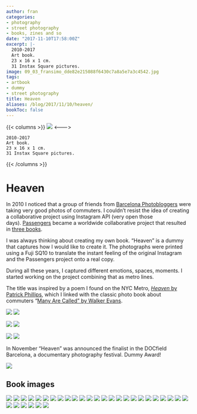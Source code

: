```yaml
---
author: fran
categories:
- photography
- street photography
- books, zines and so
date: "2017-11-10T17:58:00Z"
excerpt: |-
  2010-2017
  Art book.
  23 x 16 x 1 cm.
  31 Instax Square pictures.
image: 09_03_fransimo_dde82e215088f6430c7a8a5e7a3c4542.jpg
tags:
- artbook
- dummy
- street photography
title: Heaven
aliases: /blog/2017/11/10/heaven/
bookToc: false
---
```

{{< columns >}}
![](09_03_fransimo_dde82e215088f6430c7a8a5e7a3c4542.jpg)
<--->
````
2010-2017
Art book.
23 x 16 x 1 cm.
31 Instax Square pictures.
````
{{< /columns >}}

# Heaven

In 2010 I noticed that a group of friends from [Barcelona Photobloggers](https://barcelonaphotobloggers.org/) were taking very good photos of commuters. I couldn’t resist the idea of creating a collaborative project using Instagram API (very open those days). [Passengers](http://passengers-streetphotography.com/en/) became a worldwide collaborative project that resulted in [three books](https://www.lulu.com/spotlight/bcnph).

I was always thinking about creating my own book. “Heaven” is a dummy that captures how I would like to create it. The photographs were printed using a Fuji SQ10 to translate the instant feeling of the original Instagram and the Passengers project onto a real copy.

During all these years, I captured different emotions, spaces, moments. I started working on the project combining that as metro lines.

The title was inspired by a poem I found on the NYC Metro, [_Heaven_ by Patrick Phillips](https://poetrysociety.org/poetry-in-motion/heaven), which I linked with the classic photo book about commuters “[Many Are Called” by Walker Evans](https://www.amazon.com/Many-Are-Called-Walker-Evans/dp/0300106173).

![](X1V16655-1.jpg) ![](X1V16656-1.jpg)
    
![](X1V16657-1.jpg) ![](X1V16659-1.jpg)
    
![](XT236668-1.jpg) ![](IMG_8122.jpg)
    

In November “Heaven” was announced the finalist in the DOCfield Barcelona, a documentary photography festival. Dummy Award!

![](heaven_finalist_2017_dummy_photobook_docfield_barcelona.jpeg)

## Book images

![](00_01_fransimo_27ba3be63b970ff5367692f1be270ca6.jpg) 
![](00_02_fransimo_1d1a429f5cd26b101a96b4f1dc0c21a1.jpg)
![](00_03_fransimo_e49a7cfa1f686f197241d7b0a21ba7ee.jpg) 
![](01_01_fransimo_01477d677f70efe80c10d6cd40dd9467.jpg)
![](01_03_fransimo_4b7a7c0207c27845f7e3f12483c3dc28.jpg) 
![](02_00_fransimo_84bd9a1d0b30c9206a13599e7951f098.jpg)
![](02_01_fransimo_dcea0be72db4665ad8643f8c1131a8a2.jpg) 
![](02_03_fransimo_47cd3b0fc88ee1fd5142aa9c1731679e.jpg)
![](02_04_fransimo_654f71d15f672b20b9c6f7a43ada7ab7.jpg) 
![](02_05_fransimo_7f18de197f5602490614b807544adc43.jpg)
![](02_06_fransimo_f1e3f8e44c1c4418c5b2009be7d9ec19.jpg) 
![](02_07_fransimo_1d2cb97a6ac41e497c3cec78267f3d3e.jpg)
![](02_08_fransimo_9521df34ec07f49564ee4c1bc0f7399d.jpg) 
![](02_09_fransimo_316e3eea584f49abe24826a050c18d7d.jpg)
![](03_01_fransimo_a1cf3694432e287c16adc746bd1e4023.jpg) 
![](03_03_fransimo_d950d845962cc2bbba88eddd26c2f6e9.jpg)
![](03_06_fransimo_86683c056c4531ef848da8c1053c43d2.jpg) 
![](04_00_fransimo_9d7a3e8160bcb73f27b50e67fc41c4e6.jpg)
![](04_01_fransimo_d38e1efc14d13ef828ad015c8b2b0486.jpg) 
![](04_02_fransimo_10873ea47473eec84176a2b9bcb1000a.jpg)
![](04_03_fransimo_70814b35fe59eb193ef9beb725e44eb9.jpg) 
![](04_04_fransimo_19fd976e15a3ab5ebd4c0d09dcf7c61a.jpg)
![](04_05_fransimo_a6a8502ef41524a8be5f788f51143456.jpg) 
![](04_06_fransimo_71d70650c66fe25033d92076e9d4cf14.jpg)
![](04_07_fransimo_3560e9167244d7f986c46af3c01bdac8.jpg) 
![](04_08_fransimo_da8e0848338233f0f145133aa57bd182.jpg)
![](05_03_fransimo_d6ed6e599ff2271600a7788019543e7f.jpg) 
![](06_03_fransimo_ecc294fb8f5f1af497f50f18555e2274.jpg)
![](07_03_fransimo_777a593ae7ce252fa509c73c6d7bd803.jpg) 
![](08_03_fransimo_392977494b739048e8655f8a87a19d4f.jpg)
![](09_03_fransimo_dde82e215088f6430c7a8a5e7a3c4542.jpg)
